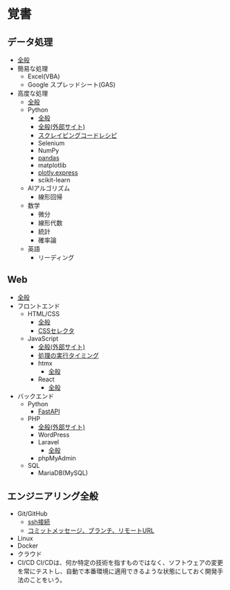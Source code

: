 # 覚書

## データ処理
* [全般](./data_proc.md)
* 簡易な処理
    * Excel(VBA)
    * Google スプレッドシート(GAS)
* 高度な処理
    * [全般](./advanced_data_proc.md)
    * Python
        * [全般](./python.md)
        * [全般(外部サイト)](https://share.kokoronoki.net/nszw/summary/lang_spec/)
        * [スクレイピングコードレシピ](./scraping_code_recipe.md)
        * Selenium
        * NumPy
        * [pandas](./pandas.md)
        * matplotlib
        * [plotly.express](./plotly_express.md)
        * scikit-learn
    * AIアルゴリズム
        * 線形回帰
    * 数学
        * 微分
        * 線形代数
        * 統計
        * 確率論
    * 英語
        * リーディング

## Web
* [全般](./web.md)
* フロントエンド
    * HTML/CSS
        * [全般](./html_css.md)
        * [CSSセレクタ](./css_selector.md)
    * JavaScript
        * [全般(外部サイト)](https://share.kokoronoki.net/nszw/summary/lang_spec/)
        * [処理の実行タイミング](./js_execution_timing.md)
        * htmx
            * [全般](./htmx.md)
        * React
            * [全般](./react.md)
* バックエンド
    * Python
        * [FastAPI](./fastapi.md)
    * PHP
        * [全般(外部サイト)](https://share.kokoronoki.net/nszw/summary/lang_spec/)
        * WordPress
        * Laravel
            * [全般](./laravel.md)
        * phpMyAdmin
    * SQL
        * MariaDB(MySQL)

## エンジニアリング全般
* Git/GitHub
    * [ssh接続](./how_to_ssh_to_github.md)
    * [コミットメッセージ、ブランチ、リモートURL](./branch.md)
* Linux
* Docker
* クラウド
* CI/CD
CI/CDは、何か特定の技術を指すものではなく、ソフトウェアの変更を常にテストし、自動で本番環境に適用できるような状態にしておく開発手法のことをいう。
